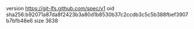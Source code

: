 version https://git-lfs.github.com/spec/v1
oid sha256:b92071a87da8f2423b3a80d1b8530b37c2ccdb3c5c5b388fbef3907b7bfb48e6
size 3638
